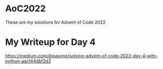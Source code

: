# AoC2022
These are my solutions for Advent of Code 2022

# My Writeup for Day 4
https://medium.com/@pavone/solving-advent-of-code-2022-day-4-with-python-aacf44dbf2d2

